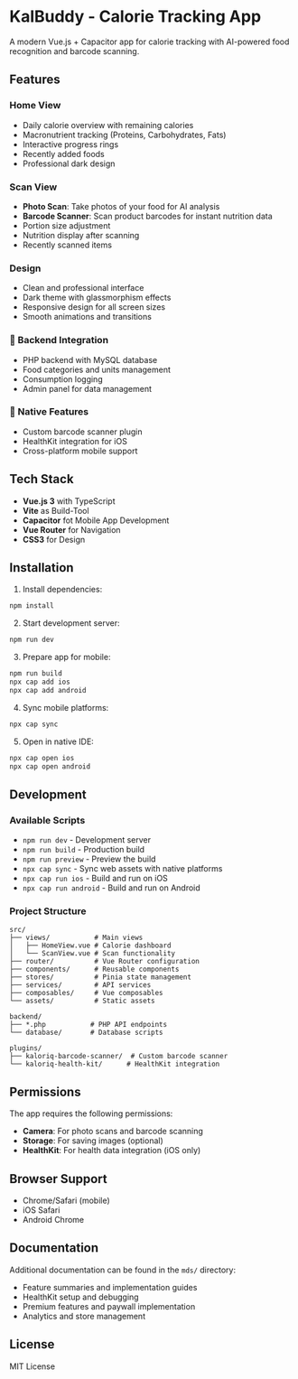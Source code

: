 # KalBuddy - Calorie Tracking App

A modern Vue.js + Capacitor app for calorie tracking with AI-powered food recognition and barcode scanning.

## Features

### Home View
- Daily calorie overview with remaining calories
- Macronutrient tracking (Proteins, Carbohydrates, Fats)
- Interactive progress rings
- Recently added foods
- Professional dark design

### Scan View  
- **Photo Scan**: Take photos of your food for AI analysis
- **Barcode Scanner**: Scan product barcodes for instant nutrition data
- Portion size adjustment
- Nutrition display after scanning
- Recently scanned items

### Design
- Clean and professional interface
- Dark theme with glassmorphism effects
- Responsive design for all screen sizes
- Smooth animations and transitions

### 🔧 Backend Integration
- PHP backend with MySQL database
- Food categories and units management
- Consumption logging
- Admin panel for data management

### 📱 Native Features
- Custom barcode scanner plugin
- HealthKit integration for iOS
- Cross-platform mobile support

## Tech Stack

- **Vue.js 3** with TypeScript
- **Vite** as Build-Tool
- **Capacitor** fot Mobile App Development
- **Vue Router** for Navigation
- **CSS3** for Design

## Installation

1. Install dependencies:
```bash
npm install
```

2. Start development server:
```bash
npm run dev
```

3. Prepare app for mobile:
```bash
npm run build
npx cap add ios
npx cap add android
```

4. Sync mobile platforms:
```bash
npx cap sync
```

5. Open in native IDE:
```bash
npx cap open ios
npx cap open android
```

## Development

### Available Scripts

- `npm run dev` - Development server
- `npm run build` - Production build
- `npm run preview` - Preview the build
- `npx cap sync` - Sync web assets with native platforms
- `npx cap run ios` - Build and run on iOS
- `npx cap run android` - Build and run on Android

### Project Structure

```
src/
├── views/           # Main views
│   ├── HomeView.vue # Calorie dashboard
│   └── ScanView.vue # Scan functionality
├── router/          # Vue Router configuration
├── components/      # Reusable components
├── stores/          # Pinia state management
├── services/        # API services
├── composables/     # Vue composables
└── assets/          # Static assets

backend/
├── *.php           # PHP API endpoints
└── database/       # Database scripts

plugins/
├── kaloriq-barcode-scanner/  # Custom barcode scanner
└── kaloriq-health-kit/      # HealthKit integration
```

## Permissions

The app requires the following permissions:
- **Camera**: For photo scans and barcode scanning
- **Storage**: For saving images (optional)
- **HealthKit**: For health data integration (iOS only)

## Browser Support

- Chrome/Safari (mobile)
- iOS Safari  
- Android Chrome

## Documentation

Additional documentation can be found in the `mds/` directory:
- Feature summaries and implementation guides
- HealthKit setup and debugging
- Premium features and paywall implementation
- Analytics and store management

## License

MIT License